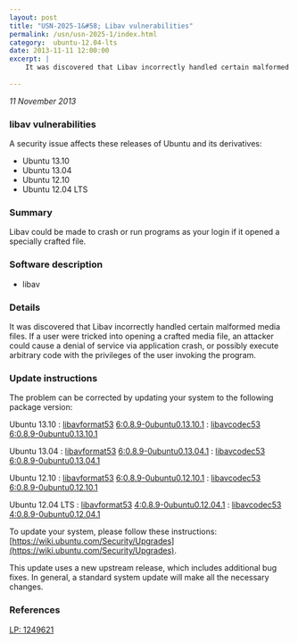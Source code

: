 ```yaml
---
layout: post
title: "USN-2025-1&#58; Libav vulnerabilities"
permalink: /usn/usn-2025-1/index.html
category:  ubuntu-12.04-lts
date: 2013-11-11 12:00:00
excerpt: |
    It was discovered that Libav incorrectly handled certain malformed media files. If a user were tricked into opening a crafted media file, an attacker could cause a denial of service via application crash, or possibly execute arbitrary code with the privileges of the user invoking the program. 
    
--- 
```

 
 

*11 November 2013*

### libav vulnerabilities

A security issue affects these releases of Ubuntu and its derivatives:

* Ubuntu 13.10
* Ubuntu 13.04
* Ubuntu 12.10
* Ubuntu 12.04 LTS

### Summary

Libav could be made to crash or run programs as your login if it opened a specially crafted file. 

### Software description

* libav 

### Details

It was discovered that Libav incorrectly handled certain malformed media files. If a user were tricked into opening a crafted media file, an attacker could cause a denial of service via application crash, or possibly execute arbitrary code with the privileges of the user invoking the program. 

### Update instructions

The problem can be corrected by updating your system to the following package version:

Ubuntu 13.10
 : [libavformat53](https://launchpad.net/ubuntu/+source/libav) <span> [6:0.8.9-0ubuntu0.13.10.1](https://launchpad.net/ubuntu/+source/libav/6:0.8.9-0ubuntu0.13.10.1) </span> 
 : [libavcodec53](https://launchpad.net/ubuntu/+source/libav) <span> [6:0.8.9-0ubuntu0.13.10.1](https://launchpad.net/ubuntu/+source/libav/6:0.8.9-0ubuntu0.13.10.1) </span> 

Ubuntu 13.04
 : [libavformat53](https://launchpad.net/ubuntu/+source/libav) <span> [6:0.8.9-0ubuntu0.13.04.1](https://launchpad.net/ubuntu/+source/libav/6:0.8.9-0ubuntu0.13.04.1) </span> 
 : [libavcodec53](https://launchpad.net/ubuntu/+source/libav) <span> [6:0.8.9-0ubuntu0.13.04.1](https://launchpad.net/ubuntu/+source/libav/6:0.8.9-0ubuntu0.13.04.1) </span> 

Ubuntu 12.10
 : [libavformat53](https://launchpad.net/ubuntu/+source/libav) <span> [6:0.8.9-0ubuntu0.12.10.1](https://launchpad.net/ubuntu/+source/libav/6:0.8.9-0ubuntu0.12.10.1) </span> 
 : [libavcodec53](https://launchpad.net/ubuntu/+source/libav) <span> [6:0.8.9-0ubuntu0.12.10.1](https://launchpad.net/ubuntu/+source/libav/6:0.8.9-0ubuntu0.12.10.1) </span> 

Ubuntu 12.04 LTS
 : [libavformat53](https://launchpad.net/ubuntu/+source/libav) <span> [4:0.8.9-0ubuntu0.12.04.1](https://launchpad.net/ubuntu/+source/libav/4:0.8.9-0ubuntu0.12.04.1) </span> 
 : [libavcodec53](https://launchpad.net/ubuntu/+source/libav) <span> [4:0.8.9-0ubuntu0.12.04.1](https://launchpad.net/ubuntu/+source/libav/4:0.8.9-0ubuntu0.12.04.1) </span> 

To update your system, please follow these instructions: [https://wiki.ubuntu.com/Security/Upgrades](https://wiki.ubuntu.com/Security/Upgrades).

This update uses a new upstream release, which includes additional bug fixes. In general, a standard system update will make all the necessary changes. 

### References

 
 [LP: 1249621](https://launchpad.net/bugs/1249621)
 

